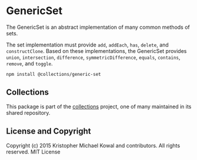 # GenericSet

The GenericSet is an abstract implementation of many common methods of sets.

The set implementation must provide `add`, `addEach`, `has`, `delete`, and
`constructClone`.
Based on these implementations, the GenericSet provides `union`,
`intersection`, `difference`, `symmetricDifference`, `equals`, `contains`,
`remove`, and `toggle`.

```
npm install @collections/generic-set
```

## Collections

This package is part of the [collections][] project, one of many maintained in
its shared repository.

[collections]: https://github.com/kriskowal/collections

## License and Copyright

Copyright (c) 2015 Kristopher Michael Kowal and contributors.
All rights reserved.
MIT License


